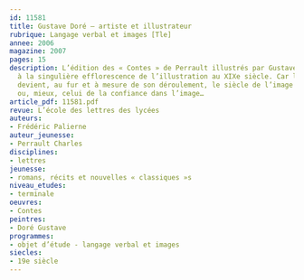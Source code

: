 ```yaml
---
id: 11581
title: Gustave Doré – artiste et illustrateur
rubrique: Langage verbal et images [Tle]
annee: 2006
magazine: 2007
pages: 15
description: L’édition des « Contes » de Perrault illustrés par Gustave Doré renvoie
  à la singulière efflorescence de l’illustration au XIXe siècle. Car le XIXe siècle
  devient, au fur et à mesure de son déroulement, le siècle de l’image triomphante
  ou, mieux, celui de la confiance dans l’image…
article_pdf: 11581.pdf
revue: L’école des lettres des lycées
auteurs:
- Frédéric Palierne
auteur_jeunesse:
- Perrault Charles
disciplines:
- lettres
jeunesse:
- romans, récits et nouvelles « classiques »s
niveau_etudes:
- terminale
oeuvres:
- Contes
peintres:
- Doré Gustave
programmes:
- objet d’étude - langage verbal et images
siecles:
- 19e siècle
---
```

